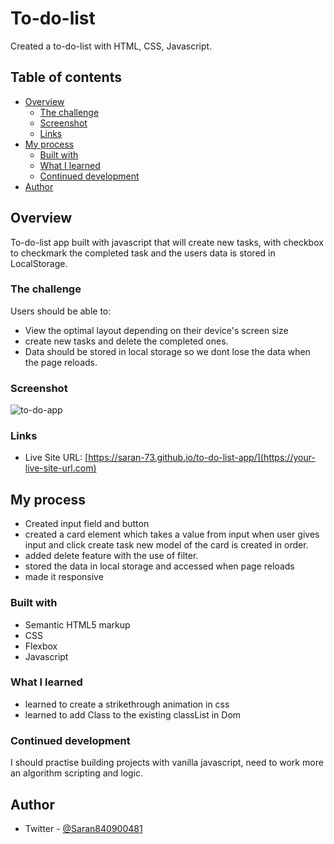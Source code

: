 # To-do-list 
 Created a to-do-list with HTML, CSS, Javascript.

## Table of contents

- [Overview](#overview)
  - [The challenge](#the-challenge)
  - [Screenshot](#screenshot)
  - [Links](#links)
- [My process](#my-process)
  - [Built with](#built-with)
  - [What I learned](#what-i-learned)
  - [Continued development](#continued-development)
- [Author](#author)


## Overview
  To-do-list app built with javascript that will create new tasks, with checkbox to checkmark the completed task and the users data is stored in LocalStorage.

### The challenge

Users should be able to:

- View the optimal layout depending on their device's screen size
- create new tasks and delete the completed ones.
- Data should be stored in local storage so we dont lose the data when the page reloads.

### Screenshot


![to-do-app](https://user-images.githubusercontent.com/94773376/166233027-b9b32cd1-de5c-4cc5-a95c-82f94f7a336f.PNG)


### Links

- Live Site URL: [https://saran-73.github.io/to-do-list-app/](https://your-live-site-url.com)

## My process

  - Created input field and button
  - created a card element which takes a value from input when user gives input and click create task new model of the card is created in order.
  - added delete feature with the use of filter.
  - stored the data in local storage and accessed when page reloads 
  - made it responsive

### Built with

- Semantic HTML5 markup
- CSS 
- Flexbox
- Javascript


### What I learned

  - learned to create a strikethrough animation in css
  - learned to add Class to the existing classList in Dom

### Continued development

I should practise building projects with vanilla javascript, need to work more an algorithm scripting and logic.

## Author

- Twitter - [@Saran840900481](https://www.twitter.com/yourusername)



